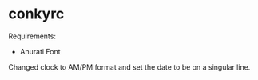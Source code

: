 # conkyrc

Requirements:
- Anurati Font

Changed clock to AM/PM format and set the date to be on a singular line.
